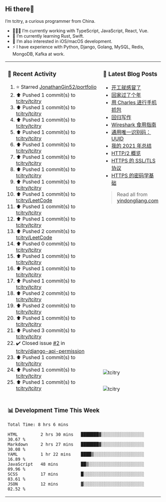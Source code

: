## Hi there👋

I’m tcitry, a curious programmer from China.

- 👨🏻‍💻 I’m currently working with TypeScript, JavaScript, React, Vue.
- 🌱 I’m currently learning Rust, Swift.
- 🔭 I’m also interested in iOS/macOS development.
- ⚡ I have experience with Python, Django, Golang, MySQL, Redis, MongoDB, Kafka at work.

<table width="960px">
<tr>
<td valign="top" rowspan="3" width="450px">

### 🚀 Recent Activity

<!--RECENT_ACTIVITY:start-->
1. ⭐ Starred [JonathanGin52/portfolio](https://github.com/JonathanGin52/portfolio)
2. ⬆️ Pushed 1 commit(s) to [tcitry/tcitry](https://github.com/tcitry/tcitry)
3. ⬆️ Pushed 1 commit(s) to [tcitry/tcitry](https://github.com/tcitry/tcitry)
4. ⬆️ Pushed 1 commit(s) to [tcitry/tcitry](https://github.com/tcitry/tcitry)
5. ⬆️ Pushed 1 commit(s) to [tcitry/tcitry](https://github.com/tcitry/tcitry)
6. ⬆️ Pushed 1 commit(s) to [tcitry/tcitry](https://github.com/tcitry/tcitry)
7. ⬆️ Pushed 1 commit(s) to [tcitry/tcitry](https://github.com/tcitry/tcitry)
8. ⬆️ Pushed 1 commit(s) to [tcitry/tcitry](https://github.com/tcitry/tcitry)
9. ⬆️ Pushed 1 commit(s) to [tcitry/tcitry](https://github.com/tcitry/tcitry)
10. ⬆️ Pushed 1 commit(s) to [tcitry/LeetCode](https://github.com/tcitry/LeetCode)
11. ⬆️ Pushed 1 commit(s) to [tcitry/tcitry](https://github.com/tcitry/tcitry)
12. ⬆️ Pushed 1 commit(s) to [tcitry/tcitry](https://github.com/tcitry/tcitry)
13. ⬆️ Pushed 2 commit(s) to [tcitry/LeetCode](https://github.com/tcitry/LeetCode)
14. ⬆️ Pushed 0 commit(s) to [tcitry/tcitry](https://github.com/tcitry/tcitry)
15. ⬆️ Pushed 1 commit(s) to [tcitry/tcitry](https://github.com/tcitry/tcitry)
16. ⬆️ Pushed 1 commit(s) to [tcitry/tcitry](https://github.com/tcitry/tcitry)
17. ⬆️ Pushed 1 commit(s) to [tcitry/tcitry](https://github.com/tcitry/tcitry)
18. ⬆️ Pushed 2 commit(s) to [tcitry/tcitry](https://github.com/tcitry/tcitry)
19. ⬆️ Pushed 2 commit(s) to [tcitry/tcitry](https://github.com/tcitry/tcitry)
20. ⬆️ Pushed 1 commit(s) to [tcitry/tcitry](https://github.com/tcitry/tcitry)
21. ⬆️ Pushed 3 commit(s) to [tcitry/tcitry](https://github.com/tcitry/tcitry)
22. ✔️ Closed issue [#2](https://github.com/tcitry/django-api-permission/issues/2) in [tcitry/django-api-permission](https://github.com/tcitry/django-api-permission)
23. ⬆️ Pushed 1 commit(s) to [tcitry/tcitry](https://github.com/tcitry/tcitry)
24. ⬆️ Pushed 1 commit(s) to [tcitry/tcitry](https://github.com/tcitry/tcitry)
25. ⬆️ Pushed 1 commit(s) to [tcitry/tcitry](https://github.com/tcitry/tcitry)
<!--RECENT_ACTIVITY:end-->

</td>
<td valign="top">

### 📝 Latest Blog Posts

<!-- BLOG-POST-LIST:START -->
- [开工就感冒了](https://yindongliang.com/posts/catch-a-cold-when-start-work/)
- [回家过了个年](https://yindongliang.com/posts/this-year-go-home/)
- [用 Charles 进行手机抓包](https://yindongliang.com/posts/use-charles-capture-package-on-mobile/)
- [回归写作](https://yindongliang.com/posts/back-to-writing/)
- [Wireshark 食用指南](https://yindongliang.com/posts/wireshark-usage/)
- [通用唯一识别码：UUID](https://yindongliang.com/posts/intro-uuid/)
- [我的 2021 年总结](https://yindongliang.com/posts/review-2021/)
- [HTTP/2 概览](https://yindongliang.com/posts/http2-101/)
- [HTTPS 的 SSL/TLS 协议](https://yindongliang.com/posts/https-ssl-tls-protocol/)
- [HTTPS 的密码学基础](https://yindongliang.com/posts/https-algorithems/)
<!-- BLOG-POST-LIST:END -->

> Read all from [yindongliang.com](https://yindongliang.com)

</td>
</tr>
<tr><td><img align="center" src="https://github-readme-stats.vercel.app/api?username=tcitry&show_icons=true&locale=en" alt="tcitry" /></td></tr>
<tr><td><img align="center" src="https://github-readme-streak-stats.herokuapp.com/?user=tcitry&" alt="tcitry" /></td></tr>
<tr>
<td valign="top" colspan="2">

### 📊 Development Time This Week

<!--START_SECTION:waka-->

```text
Total Time: 8 hrs 6 mins

HTML         2 hrs 30 mins   ███████▓░░░░░░░░░░░░░░░░░   30.67 %
Markdown     2 hrs 27 mins   ███████▓░░░░░░░░░░░░░░░░░   30.08 %
YAML         1 hr 22 mins    ████▒░░░░░░░░░░░░░░░░░░░░   16.89 %
JavaScript   48 mins         ██▒░░░░░░░░░░░░░░░░░░░░░░   09.96 %
SCSS         17 mins         █░░░░░░░░░░░░░░░░░░░░░░░░   03.61 %
JSON         12 mins         ▓░░░░░░░░░░░░░░░░░░░░░░░░   02.52 %
```

<!--END_SECTION:waka-->

</td>
</tr>

</table>

